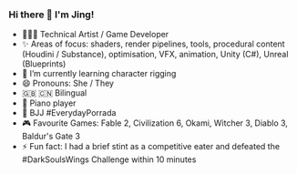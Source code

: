 ### Hi there 👋 I'm Jing!
- 👩🏻‍💻 Technical Artist / Game Developer  
- ✨ Areas of focus: shaders, render pipelines, tools, procedural content (Houdini / Substance), optimisation, VFX, animation, Unity (C#), Unreal (Blueprints)
- 🌱 I’m currently learning character rigging
- 😄 Pronouns: She / They
- 🇬🇧 🇨🇳 Bilingual
- 🎹 Piano player
- 🥋 BJJ #EverydayPorrada
- 🎮 Favourite Games: Fable 2, Civilization 6, Okami, Witcher 3, Diablo 3, Baldur's Gate 3
- ⚡ Fun fact: I had a brief stint as a competitive eater and defeated the #DarkSoulsWings Challenge within 10 minutes

<!--
**spiderlili/spiderlili** is a ✨ _special_ ✨ repository because its `README.md` (this file) appears on your GitHub profile.

Here are some ideas to get you started:

- 🔭 I’m currently working on ...
- 🌱 I’m currently learning ...
- 👯 I’m looking to collaborate on ...
- 🤔 I’m looking for help with ...
- 💬 Ask me about ...
- 📫 How to reach me: ...
- 😄 Pronouns: ...
- ⚡ Fun fact: ...
-->
